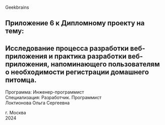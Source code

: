 Geekbrains






## Приложение 6 к Дипломному проекту на  тему:  
## Исследование процесса разработки веб-приложения и практика разработки веб-приложения, напоминающего пользователям о необходимости регистрации домашнего питомца.





Программа: Инженер-программист  
Специализация: Разработчик. Программист  
Локтионова Ольга Сергеевна  
















г. Москва  
2024

